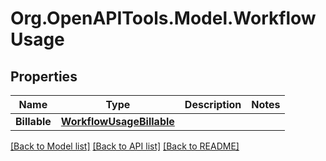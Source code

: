 # Org.OpenAPITools.Model.WorkflowUsage

## Properties

Name | Type | Description | Notes
------------ | ------------- | ------------- | -------------
**Billable** | [**WorkflowUsageBillable**](WorkflowUsageBillable.md) |  | 

[[Back to Model list]](../README.md#documentation-for-models) [[Back to API list]](../README.md#documentation-for-api-endpoints) [[Back to README]](../README.md)

